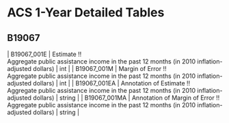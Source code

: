 # ACS 1-Year Detailed Tables

## B19067

| B19067_001E | Estimate !!<br>Aggregate public assistance income in the past 12 months (in 2010 inflation-adjusted dollars) | int |
| B19067_001M | Margin of Error !!<br>Aggregate public assistance income in the past 12 months (in 2010 inflation-adjusted dollars) | int |
| B19067_001EA | Annotation of Estimate !!<br>Aggregate public assistance income in the past 12 months (in 2010 inflation-adjusted dollars) | string |
| B19067_001MA | Annotation of Margin of Error !!<br>Aggregate public assistance income in the past 12 months (in 2010 inflation-adjusted dollars) | string |

